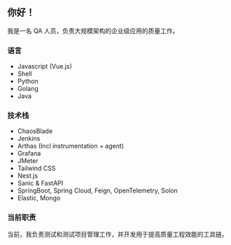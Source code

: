 ## 你好！

我是一名 QA 人员，负责大规模架构的企业级应用的质量工作。

### 语言

- Javascript (Vue.js)
- Shell
- Python
- Golang
- Java

### 技术栈

- ChaosBlade
- Jenkins
- Arthas (Incl instrumentation + agent)
- Grafana
- JMeter
- Tailwind CSS
- Nest.js
- Sanic & FastAPI
- SpringBoot, Spring Cloud, Feign, OpenTelemetry, Solon
- Elastic, Mongo

### 当前职责

当前，我负责测试和测试项目管理工作，并开发用于提高质量工程效能的工具链。
